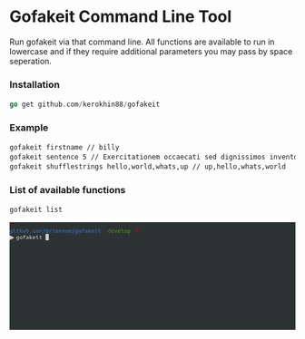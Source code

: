 # Gofakeit Command Line Tool
Run gofakeit via that command line. 
All functions are available to run in lowercase and if they require additional parameters you may pass by space seperation.

### Installation
```go
go get github.com/kerokhin88/gofakeit
```

### Example
```bash
gofakeit firstname // billy
gofakeit sentence 5 // Exercitationem occaecati sed dignissimos inventore.
gofakeit shufflestrings hello,world,whats,up // up,hello,whats,world
```

### List of available functions
```bash
gofakeit list
```

![](https://raw.githubusercontent.com/kerokhin88/gofakeit/master/cmd/gofakeit/cmd.gif)
